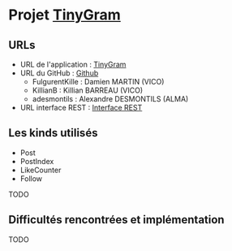 # Projet [TinyGram](https://docs.google.com/document/d/1sFkj4hjT3DBQopovQNor5hylzWZQABk6DlL_HmMPW4M/edit#heading=h.zgqfbizhklet)

## URLs
 - URL de l'application : [TinyGram](https://tinyinsta-295118.ew.r.appspot.com/)  
 - URL du GitHub : [Github](https://github.com/KillianB/projet-wcd-2020-2021)
    - FulgurentKille : Damien MARTIN (VICO)
    - KillianB : Killian BARREAU (VICO)
    - adesmontils : Alexandre DESMONTILS (ALMA)
 - URL interface REST : [Interface REST]()
 
## Les kinds utilisés
 - Post
 - PostIndex
 - LikeCounter
 - Follow  

TODO

## Difficultés rencontrées et implémentation
TODO

